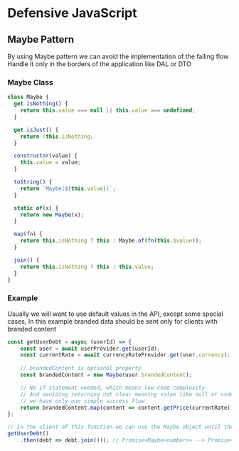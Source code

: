 # Defensive JavaScript

## Maybe Pattern

By using Maybe pattern we can avoid the implementation of the failing flow
Handle it only in the borders of the application like DAL or DTO

### Maybe Class
```javascript
class Maybe {
  get isNothing() {
    return this.value === null || this.value === undefined;
  }

  get isJust() {
    return !this.isNothing;
  }

  constructor(value) {
    this.value = value;
  }

  toString() {
    return `Maybe(${this.value})`;
  }

  static of(x) {
    return new Maybe(x);
  }

  map(fn) {
    return this.isNothing ? this : Maybe.of(fn(this.$value));
  }

  join() {
    return this.isNothing ? this : this.value;
  }
}
```

### Example
Usually we will want to use default values in the API, except some special cases,
In this example branded data should be sent only for clients with branded content

```javascript
const getUserDebt = async (userId) => {
    const user = await userProvider.get(userId);
    const currentRate = await currencyRateProvider.get(user.currency);
   
    // brandedContent is optional property
    const brandedContent = new Maybe(user.brandedContent);

    // No if statement needed, which means low code complexity 
    // And avoiding returning not clear meaning value like null or undefined, 
    // we have only one simple success flow
    return brandedContent.map(content => content.getPrice(currentRate));
};
```

```javascript
// In the client of this function we can use the Maybe object until the app borders like DTO or DAL
getUserDebt()
    .then(debt => debt.join())); // Promise<Maybe<number>> --> Promise<number>
```
